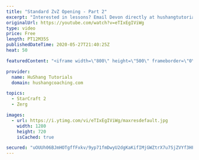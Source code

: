```yaml
---
title: "Standard ZvZ Opening - Part 2"
excerpt: "Interested in lessons? Email Devon directly at hushangtutorials@outlook.com ------------------------------------------------------------------------------------------------------- Want to support HuShang Tutorials directly? Patreon is a website where you can contribute a monthly donation that will help"
originalUrl: https://youtube.com/watch?v=eTIxEgIViWg
type: video
price: Free
length: PT12M35S
publishedDateTime: 2020-05-27T21:40:25Z
heat: 50

featuredContent: "<iframe width=\"800\" height=\"500\" frameborder=\"0\" src=\"https://www.youtube.com/embed/eTIxEgIViWg\" allow=\"accelerometer; autoplay; encrypted-media; gyroscope; picture-in-picture\" allowfullscreen></iframe>"

provider:
  name: HuShang Tutorials
  domain: hushangcoaching.com

topics:
  - StarCraft 2
  - Zerg

images:
  - url: https://i.ytimg.com/vi/eTIxEgIViWg/maxresdefault.jpg
    width: 1280
    height: 720
    isCached: true

secured: "uOUUh06BJmHOTgffFxkv/9yp71fmDwyU2dgKaKifIMjGWZtrX7u7SjZVYf3HFajYe3dA+pMR6wLvMLX/mj2Ap+IK8n56NtlBNaxNcZq/QiX7kiM8Rme2Yq3wefMIP8n/f8Pepa+hWk21YnwWQ0iABv8XsRaLfbJ3kUJODEwSv66K5QUrIKMho/iVG3ZYkyNceUJNeimFE1t4b48jMeItoLCWCKzUBfqvAR4YUwpBuI1C3+rDOuvl7xFe4Lo3OJU6kff4GnfUVv+4rTym1b53q+gD3IPF+0OUmquY4Qe7enGbBqUeX8/VsB7CShskooWDsZ+KLQd1u+PQeOAlxo4U6k9nTYuC+F5BURNp8f8rEgqqD4Tt9GfrVG/jfdndNRvqmenIdmBWgoUdLSRjLoO6erseSqGdxTL+8P6Hx4+QO7k=;vMi2joTx8bzBCl9gO3dr3w=="
---
```



